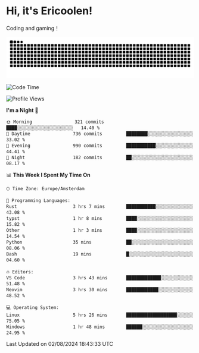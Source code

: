 # Hi, it's Ericoolen!
Coding and gaming！

<picture>
  <source media="(prefers-color-scheme: dark)" srcset="https://raw.githubusercontent.com/Eric-Song-Nop/Eric-Song-Nop/output/github-contribution-grid-snake-dark.svg">
  <source media="(prefers-color-scheme: light)" srcset="https://raw.githubusercontent.com/Eric-Song-Nop/Eric-Song-Nop/output/github-contribution-grid-snake.svg">
  <img alt="github contribution grid snake animation" src="https://raw.githubusercontent.com/Eric-Song-Nop/Eric-Song-Nop/output/github-contribution-grid-snake.svg">
</picture>

<!--START_SECTION:waka-->
![Code Time](http://img.shields.io/badge/Code%20Time-1%2C422%20hrs%208%20mins-blue)

![Profile Views](http://img.shields.io/badge/Profile%20Views-0-blue)

**I'm a Night 🦉** 

```text
🌞 Morning                321 commits         ████░░░░░░░░░░░░░░░░░░░░░   14.40 % 
🌆 Daytime                736 commits         ████████░░░░░░░░░░░░░░░░░   33.02 % 
🌃 Evening                990 commits         ███████████░░░░░░░░░░░░░░   44.41 % 
🌙 Night                  182 commits         ██░░░░░░░░░░░░░░░░░░░░░░░   08.17 % 
```


📊 **This Week I Spent My Time On** 

```text
🕑︎ Time Zone: Europe/Amsterdam

💬 Programming Languages: 
Rust                     3 hrs 7 mins        ███████████░░░░░░░░░░░░░░   43.08 % 
typst                    1 hr 8 mins         ████░░░░░░░░░░░░░░░░░░░░░   15.82 % 
Other                    1 hr 3 mins         ████░░░░░░░░░░░░░░░░░░░░░   14.54 % 
Python                   35 mins             ██░░░░░░░░░░░░░░░░░░░░░░░   08.06 % 
Bash                     19 mins             █░░░░░░░░░░░░░░░░░░░░░░░░   04.60 % 

🔥 Editors: 
VS Code                  3 hrs 43 mins       █████████████░░░░░░░░░░░░   51.48 % 
Neovim                   3 hrs 30 mins       ████████████░░░░░░░░░░░░░   48.52 % 

💻 Operating System: 
Linux                    5 hrs 26 mins       ███████████████████░░░░░░   75.05 % 
Windows                  1 hr 48 mins        ██████░░░░░░░░░░░░░░░░░░░   24.95 % 
```


 Last Updated on 02/08/2024 18:43:33 UTC
<!--END_SECTION:waka-->
